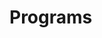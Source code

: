 # Programs














































































































































































































































































































